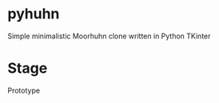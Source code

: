 pyhuhn
======

Simple minimalistic Moorhuhn clone written in Python TKinter

Stage
=====

Prototype
